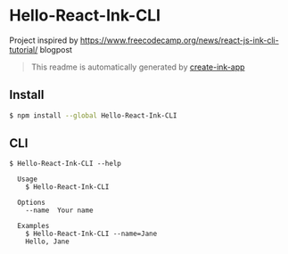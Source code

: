 # Hello-React-Ink-CLI

Project inspired by https://www.freecodecamp.org/news/react-js-ink-cli-tutorial/ blogpost


> This readme is automatically generated by [create-ink-app](https://github.com/vadimdemedes/create-ink-app)


## Install

```bash
$ npm install --global Hello-React-Ink-CLI
```


## CLI

```
$ Hello-React-Ink-CLI --help

  Usage
    $ Hello-React-Ink-CLI

  Options
    --name  Your name

  Examples
    $ Hello-React-Ink-CLI --name=Jane
    Hello, Jane
```
